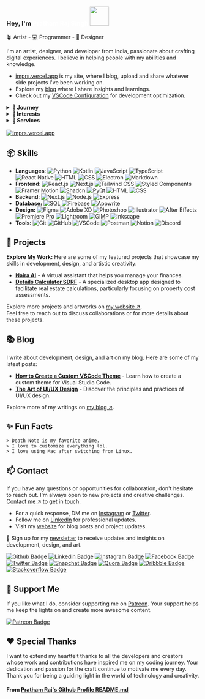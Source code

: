 ### Hey, I'm <a href="https://imprs.vercel.app/about" style="color: white;"> Pratham Raj Singh </a> <img src="https://media.giphy.com/media/mGcNjsfWAjY5AEZNw6/giphy.gif" width="50">

🪴 Artist - 💻 Programmer - 📐 Designer

I'm an artist, designer, and developer from India, passionate about crafting digital experiences. I believe in helping people with my abilities and knowledge.

- [imprs.vercel.app](https://imprs.vercel.app) is my site, where I blog, upload and share whatever side projects I've been working on.
- Explore my [blog](https://imprs.vercel.app/blog) where I share insights and learnings.
- Check out my [VSCode Configuration](https://github.com/itsprs/vscode-settings) for development optimization.

<details>
<summary><strong>👣 Journey</strong></summary>
<p style="padding-top: 12px;">
From a young age, inspired by my mother, I found solace in drawing and painting. My first drawing in the school magazine ignited a passion that led to numerous competitions and continual skill improvement. Alongside art, my curiosity for computers blossomed, starting with Python and evolving into creating clean, intuitive user interfaces influenced by industry giants like Google. My journey expanded to photo and video editing, blending artistic sensibilities with technical skills. Sports also play a significant role, instilling discipline and teamwork that enrich my approach to programming and design.

Continue reading more about my journey. [Read More ↗](https://imprs.vercel.app/about)

</p>

</details>

<details>
<summary><strong>🌈 Interests</strong></summary>
<p style="padding-top: 12px;">
Here are some of my interests and hobbies:
<ul>
<li>🖌️ Design</li>
<li>🎨 Art</li>
<li>🎮 Gaming</li>
<li>📚 Reading</li>
<li>🎥 Movies</li>
<li>🎵 Music</li>
<li>🏸 Badminton</li>
</ul>
</p>
</details>

<details style="margin-bottom: 16px;">
<summary><strong>💼 Services</strong></summary>
<p style="padding-top: 12px;">
I offer a diverse range of services to meet a variety of needs, including:
<ul>
<li>🎨 Commission Artwork</li>
<li>📐 Graphic Design</li>
<li>🖌️ UI/UX Design</li>
<li>💻 Web Development</li>
<li>📱 App Development</li>
<li>📸 Photo Editing</li>
<li>🎥 Video Editing</li>
</ul>
</p>
</details>

[![imprs.vercel.app](https://img.shields.io/badge/-IMPRS.VERCEL.APP-000000?style=for-the-badge&logo=react&logoColor=white)](https://imprs.vercel.app/)

## 📦 Skills

- **Languages**: ![Python](https://img.shields.io/badge/-Python-000000?style=flat-square&logo=python&logoColor=white) ![Kotlin](https://img.shields.io/badge/-Kotlin-000000?style=flat-square&logo=kotlin&logoColor=white) ![JavaScript](https://img.shields.io/badge/-JavaScript-000000?style=flat-square&logo=javascript&logoColor=white) ![TypeScript](https://img.shields.io/badge/-TypeScript-000000?style=flat-square&logo=typescript&logoColor=white) ![React Native](https://img.shields.io/badge/-React%20Native-000000?style=flat-square&logo=react&logoColor=white) ![HTML](https://img.shields.io/badge/-HTML-000000?style=flat-square&logo=html5&logoColor=white) ![CSS](https://img.shields.io/badge/-CSS-000000?style=flat-square&logo=css3&logoColor=white) ![Electron](https://img.shields.io/badge/-Electron-000000?style=flat-square&logo=electron&logoColor=white) ![Markdown](https://img.shields.io/badge/-Markdown-000000?style=flat-square&logo=markdown&logoColor=white)
- **Frontend**: ![React.js](https://img.shields.io/badge/-React.js-000000?style=flat-square&logo=react&logoColor=white) ![Next.js](https://img.shields.io/badge/-Next.js-000000?style=flat-square&logo=next.js&logoColor=white) ![Tailwind CSS](https://img.shields.io/badge/-Tailwind%20CSS-000000?style=flat-square&logo=tailwind-css&logoColor=white) ![Styled Components](https://img.shields.io/badge/-Styled%20Components-000000?style=flat-square&logo=styled-components&logoColor=white) ![Framer Motion](https://img.shields.io/badge/-Framer%20Motion-000000?style=flat-square&logo=framer&logoColor=white) ![Shadcn](https://img.shields.io/badge/-Shadcn-000000?style=flat-square&logo=shadcn&logoColor=white) ![PyQt](https://img.shields.io/badge/-PyQt-000000?style=flat-square&logo=python&logoColor=white) ![HTML](https://img.shields.io/badge/-HTML-000000?style=flat-square&logo=html5&logoColor=white) ![CSS](https://img.shields.io/badge/-CSS-000000?style=flat-square&logo=css3&logoColor=white)
- **Backend**: ![Next.js](https://img.shields.io/badge/-Next.js-000000?style=flat-square&logo=next.js&logoColor=white) ![Node.js](https://img.shields.io/badge/-Node.js-000000?style=flat-square&logo=node.js&logoColor=white) ![Express](https://img.shields.io/badge/-Express-000000?style=flat-square&logo=express&logoColor=white)
- **Database:** ![SQL](https://img.shields.io/badge/-SQL-000000?style=flat-square&logo=mysql&logoColor=white) ![Firebase](https://img.shields.io/badge/-Firebase-000000?style=flat-square&logo=firebase&logoColor=white) ![Appwrite](https://img.shields.io/badge/-Appwrite-000000?style=flat-square&logo=appwrite&logoColor=white)
- **Design:** ![Figma](https://img.shields.io/badge/-Figma-000000?style=flat-square&logo=figma&logoColor=white) ![Adobe XD](https://img.shields.io/badge/-Adobe%20XD-000000?style=flat-square&logo=adobe-xd&logoColor=white) ![Photoshop](https://img.shields.io/badge/-Photoshop-000000?style=flat-square&logo=adobe-photoshop&logoColor=white) ![Illustrator](https://img.shields.io/badge/-Illustrator-000000?style=flat-square&logo=adobe-illustrator&logoColor=white) ![After Effects](https://img.shields.io/badge/-After%20Effects-000000?style=flat-square&logo=adobe-after-effects&logoColor=white) ![Premiere Pro](https://img.shields.io/badge/-Premiere%20Pro-000000?style=flat-square&logo=adobe-premiere-pro&logoColor=white) ![Lightroom](https://img.shields.io/badge/-Lightroom-000000?style=flat-square&logo=adobe-lightroom&logoColor=white) ![GIMP](https://img.shields.io/badge/-GIMP-000000?style=flat-square&logo=gimp&logoColor=white) ![Inkscape](https://img.shields.io/badge/-Inkscape-000000?style=flat-square&logo=inkscape&logoColor=white)
- **Tools:** ![Git](https://img.shields.io/badge/-Git-000000?style=flat-square&logo=git&logoColor=white) ![GitHub](https://img.shields.io/badge/-GitHub-000000?style=flat-square&logo=github&logoColor=white) ![VSCode](https://img.shields.io/badge/-VSCode-000000?style=flat-square&logo=visual-studio-code&logoColor=white) ![Postman](https://img.shields.io/badge/-Postman-000000?style=flat-square&logo=postman&logoColor=white) ![Notion](https://img.shields.io/badge/-Notion-000000?style=flat-square&logo=notion&logoColor=white) ![Discord](https://img.shields.io/badge/-Discord-000000?style=flat-square&logo=discord&logoColor=white)

## 🎁 Projects

**Explore My Work:**
Here are some of my featured projects that showcase my skills in development, design, and artistic creativity:

- **[Naira AI](https://imprs.vercel.app/projects/naira-ai)** - A virtual assistant that helps you manage your finances.
- **[Details Calculator SDRF](https://imprs.vercel.app/projects/details-calculator-sdrf)** - A specialized desktop app designed to facilitate real estate calculations, particularly focusing on property cost assessments.

Explore more projects and artworks on [my website ↗](https://imprs.vercel.app/projects).<br>
Feel free to reach out to discuss collaborations or for more details about these projects.

## 📚 Blog

I write about development, design, and art on my blog. Here are some of my latest posts:

- **[How to Create a Custom VSCode Theme](https://imprs.vercel.app/blog/how-to-create-a-custom-vscode-theme)** - Learn how to create a custom theme for Visual Studio Code.
- **[The Art of UI/UX Design](https://imprs.vercel.app/blog/the-art-of-ui-ux-design)** - Discover the principles and practices of UI/UX design.

Explore more of my writings on [my blog ↗](https://imprs.vercel.app/blog).

## ✨ Fun Facts

```
> Death Note is my favorite anime.
> I love to customize everything lol.
> I love using Mac after switching from Linux.
```

## 📫 Contact

If you have any questions or opportunities for collaboration, don't hesitate to reach out. I'm always open to new projects and creative challenges. [Contact me ↗](https://imprs.vercel.app/contact) to get in touch.

- For a quick response, DM me on [Instagram](https://instagram.com/im.prs7) or [Twitter](https://x.com/im_prs7).
- Follow me on [LinkedIn](https://www.linkedin.com/in/imprathamraj/) for professional updates.
- Visit my [website](https://imprs.vercel.app) for blog posts and project updates.

💌 Sign up for my [newsletter](https://imprs.vercel.app#newsletter) to receive updates and insights on development, design, and art.

[![Github Badge](https://img.shields.io/badge/-itsprs-blue?style=social&logo=Github&link=https://github.com/itsprs)](https://github.com/itsprs)
[![Linkedin Badge](https://img.shields.io/badge/-imprathamraj-blue?style=social&logo=Linkedin&logoColor=blue&link=https://www.linkedin.com/in/imprathamraj/)](https://www.linkedin.com/in/imprathamraj/)
[![Instagram Badge](https://img.shields.io/badge/-im.prs7-blue?style=social&logo=Instagram&link=https://www.instagram.com/im.prs7/)](https://www.instagram.com/im.prs7/) [![Facebook Badge](https://img.shields.io/badge/-imprs-blue?style=social&logo=Facebook&link=https://facebook.com/imprs)](https://facebook.com/imprs)
[![Twitter Badge](https://img.shields.io/badge/-im_prs7-blue?style=social&logo=Twitter&link=https://twitter.com/im_prs7)](https://twitter.com/im_prs7) [![Snapchat Badge](https://img.shields.io/badge/-im.prs7-blue?style=social&logo=Snapchat&link=https://snapchat.com/add/imprs)](https://snapchat.com/add/im.prs7) [![Quora Badge](https://img.shields.io/badge/-PrathamRajSingh4-blue?style=social&logo=Quora&link=https://www.quora.com/profile/Pratham-Raj-Singh-4)](https://www.quora.com/profile/Pratham-Raj-Singh-4)
[![Dribbble Badge](https://img.shields.io/badge/-imprs-blue?style=social&logo=Dribbble&link=https://dribbble.com/imprs)](https://dribbble.com/imprs) [![Stackoverflow Badge](https://img.shields.io/badge/-imprs-blue?style=social&logo=Stackoverflow&link=https://stackoverflow.com/users/14980970/imprs)](https://stackoverflow.com/users/14980970/imprs)

## 🚀 Support Me

If you like what I do, consider supporting me on [Patreon](https://patreon.com/imprs). Your support helps me keep the lights on and create more awesome content.

[![Patreon Badge](https://img.shields.io/badge/-imprs-blue?style=social&logo=Patreon&link=https://patreon.com/imprs)](https://patreon.com/imprs)

## ❤️ Special Thanks

I want to extend my heartfelt thanks to all the developers and creators whose work and contributions have inspired me on my coding journey. Your dedication and passion for the craft continue to motivate me every day. Thank you for being a guiding light in the world of technology and creativity.

<h4>From <a href="https://github.com/itsprs/itsprs">Pratham Raj's Github Profile README.md</a></h4>
